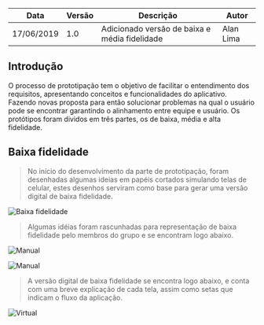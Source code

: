 |Data|Versão|Descrição|Autor|
|--|--|--|--|
|17/06/2019|1.0|Adicionado versão de baixa e média fidelidade|Alan Lima|

## Introdução

O processo de prototipação tem o objetivo de facilitar o entendimento dos requisitos, apresentando conceitos e funcionalidades do aplicativo. Fazendo novas proposta para então solucionar problemas na qual o usuário pode se encontrar garantindo o alinhamento entre equipe e usuário. Os protótipos foram dividos em três partes, os de baixa, média e alta fidelidade.

## Baixa fidelidade 

> No início do desenvolvimento da parte de prototipação, foram desenhadas algumas ideias em papéis cortados simulando telas de celular, estes desenhos serviram como base para gerar uma versão digital de baixa fidelidade.

![Baixa fidelidade](https://i.imgur.com/2nD7qD6.jpg)

> Algumas idéias foram rascunhadas para representação de baixa fidelidade pelo membros do grupo e se encontram logo abaixo.

![Manual](https://i.imgur.com/B2b6qgV.jpg)

![Manual](https://i.imgur.com/Kl7LmUt.jpg)

> A versão digital de baixa fidelidade se encontra logo abaixo, e conta com uma breve explicação de cada tela, assim como setas que indicam o fluxo da aplicação.

![Virtual](https://i.imgur.com/TcTZjgN.jpg)